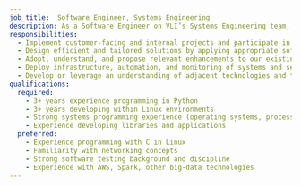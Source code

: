 ```yaml
---
job_title:  Software Engineer, Systems Engineering
description: As a Software Engineer on VLI’s Systems Engineering team, you will build tooling, libraries, applications, and services for our custom big-data platforms and technologies.
responsibilities:
  - Implement customer-facing and internal projects and participate in their design
  - Design efficient and tailored solutions by applying appropriate software engineering patterns and principles
  - Adopt, understand, and propose relevant enhancements to our existing codebases and systems
  - Deploy infrastructure, automation, and monitoring of systems and services
  - Develop or leverage an understanding of adjacent technologies and their merits and demerits
qualifications:
  required:
    - 3+ years experience programming in Python
    - 3+ years developing within Linux environments
    - Strong systems programming experience (operating systems, process-parallelism, networking)
    - Experience developing libraries and applications
  preferred:
    - Experience programming with C in Linux
    - Familiarity with networking concepts
    - Strong software testing background and discipline
    - Experience with AWS, Spark, other big-data technologies
---
```

